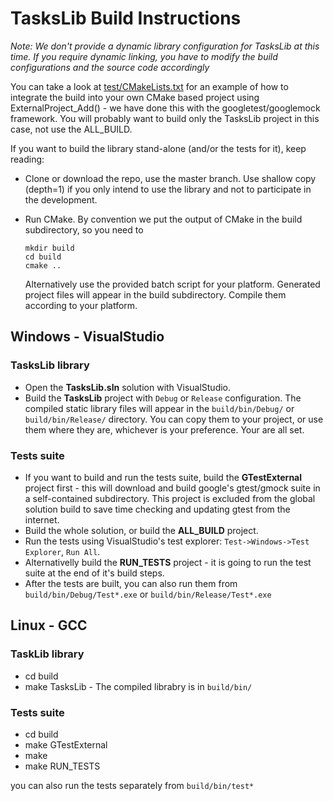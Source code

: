 # TasksLib Build Instructions #

*Note: We don't provide a dynamic library configuration for TasksLib at this time. If you require dynamic linking, you have to modify the build configurations and the source code accordingly*

You can take a look at [test/CMakeLists.txt](../test/CMakeLists.txt) for an example of how to integrate the build into your own CMake based project using ExternalProject_Add() - we have done this with the googletest/googlemock framework. You will probably want to build only the TasksLib project in this case, not use the ALL_BUILD. 

If you want to build the library stand-alone (and/or the tests for it), keep reading:

- Clone or download the repo, use the master branch. Use shallow copy (depth=1) if you only intend to use the library and not to participate in the development.

- Run CMake. 
By convention we put the output of CMake in the build subdirectory, so you need to
  ```
  mkdir build
  cd build
  cmake ..
  ```
  Alternatively use the provided batch script for your platform. Generated project files will appear in the build subdirectory. Compile them according to your platform.

## Windows - VisualStudio ##

### TasksLib library ###

- Open the **TasksLib.sln** solution with VisualStudio.
- Build the **TasksLib** project with `Debug` or `Release` configuration. The compiled static library files will appear in the `build/bin/Debug/` or `build/bin/Release/` directory. You can copy them to your project, or use them where they are, whichever is your preference. Your are all set.

### Tests suite ###

- If you want to build and run the tests suite, build the **GTestExternal** project first - this will download and build google's gtest/gmock suite in a self-contained subdirectory. This project is excluded from the global solution build to save time checking and updating gtest from the internet.
- Build the whole solution, or build the **ALL_BUILD** project.
- Run the tests using VisualStudio's test explorer: `Test->Windows->Test Explorer`, `Run All`. 
- Alternativelly build the **RUN_TESTS** project - it is going to run the test suite at the end of it's build steps.
- After the tests are built, you can also run them from `build/bin/Debug/Test*.exe` or `build/bin/Release/Test*.exe`

## Linux - GCC ##

### TaskLib library ###

- cd build
- make TasksLib - The compiled librabry is in `build/bin/`

### Tests suite ###

- cd build
- make GTestExternal
- make
- make RUN_TESTS

you can also run the tests separately from `build/bin/test*`
